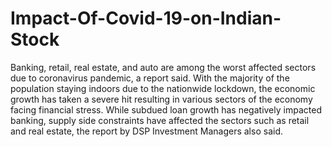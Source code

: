 # Impact-Of-Covid-19-on-Indian-Stock
Banking, retail, real estate, and auto are among the worst affected sectors due to coronavirus pandemic, a report said. With the majority of the population staying indoors due to the nationwide lockdown, the economic growth has taken a severe hit resulting in various sectors of the economy facing financial stress. While subdued loan growth has negatively impacted banking, supply side constraints have affected the sectors such as retail and real estate, the report by DSP Investment Managers also said.
